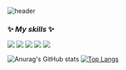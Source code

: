 ![header](https://capsule-render.vercel.app/api?type=waving&color=gradient&text=welcome👋&height=300)

### ✨ _My skills_ ✨

<img src="https://img.shields.io/badge/HTML-E34F26?style=for-the-badge&logo=HTML5&logoColor=white"> <img src="https://img.shields.io/badge/CSS-1572B6?style=for-the-badge&logo=HTML5&logoColor=white"> <img src="https://img.shields.io/badge/JAVASCRIPT-F7DF1E?style=for-the-badge&logo=HTML5&logoColor=black"> <img src="https://img.shields.io/badge/jQuery-0769AD?style=for-the-badge&logo=HTML5&logoColor=white"> <img src="https://img.shields.io/badge/React-61DAFB?style=for-the-badge&logo=HTML5&logoColor=black">


![Anurag's GitHub stats](https://github-readme-stats.vercel.app/api?username=joeunhye&show_icons=true&theme=material-palenight) [![Top Langs](https://github-readme-stats.vercel.app/api/top-langs/?username=joeunhye&layout=compact&theme=radical&title_color=ae82cf)](https://github.com/anuraghazra/github-readme-stats)


<!--
**joeunhye/joeunhye** is a ✨ _special_ ✨ repository because its `README.md` (this file) appears on your GitHub profile.



Here are some ideas to get you started:

- 🔭 I’m currently working on ...
- 🌱 I’m currently learning ...
- 👯 I’m looking to collaborate on ...
- 🤔 I’m looking for help with ...
- 💬 Ask me about ...
- 📫 How to reach me: ...
- 😄 Pronouns: ...
- ⚡ Fun fact: ...
-->
